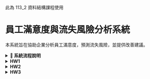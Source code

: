 此為 113_2 資料結構課程使用

# 員工滿意度與流失風險分析系統

本系統旨在協助企業分析員工滿意度，預測流失風險，並提供改善建議。

<details>
  <summary><strong>📌 系統流程說明</strong></summary>

<img src="專案計畫_0311/Diagram.jpg" alt="員工滿意度系統概覽圖" width="50%">

## 1. HR 上傳數據（CSV 或 Google 表單）
**目標：** 讓 HR 能夠提交員工數據作為分析基礎。

**流程：**
- HR 透過系統上傳 CSV 檔案或 Google 表單數據。
- 資料包括：
  - **基本資訊**：員工 ID、年資、職位等。
  - **滿意度調查結果**：量化滿意度分數。
  - **員工回饋（文本資料）**：開放式意見。

## 2. 使用 NLP API 進行情感分析（TextBlob / VADER）
**目標：** 透過自然語言處理（NLP）分析員工回饋內容，提取情感分數。

**流程：**
- 使用 **TextBlob** 或 **VADER** 來計算情感分數（Positive/Neutral/Negative）。
- 將結果整合回原始數據。

## 3. 根據簡單規則分類離職風險
**目標：** 根據滿意度與情感分數預測離職風險。

**規則範例：**
- **高風險**：滿意度 < 3 且情感分數為 Negative。
- **中風險**：滿意度 3~4 或情感分數為 Neutral。
- **低風險**：滿意度 > 4 且情感分數為 Positive。

## 4. 產生視覺化報告（matplotlib / seaborn）
**目標：** 以圖表方式呈現分析結果，幫助 HR 直觀理解。

**視覺化內容：**
- 員工滿意度分布直方圖。
- 情感分數趨勢分析。
- 離職風險分類圓餅圖。

## 5. 透過 LLM 產生文字書面報告
**目標：** 透過大型語言模型（LLM，如 Gemini API）自動產生分析摘要與建議。

**報告內容範例：**
- 總體員工滿意度趨勢。
- 常見負面回饋關鍵詞分析。
- 建議 HR 可能的改善方向。

## 6. HR 參考結果，制定關懷措施
**目標：** 幫助 HR 依據數據制定員工關懷與改善策略。

**應用方式：**
- 針對高風險群體進行 1 對 1 訪談。
- 調整內部政策，如提高工作靈活性、改善薪資福利等。
- 追蹤改善後的數據變化，持續優化策略。

---
## 🔗 相關技術與工具
- **數據處理**：pandas
- **NLP**：TextBlob / VADER
- **視覺化**：matplotlib / seaborn
- **報告生成**：Gemini API / OpenAI GPT

此系統將協助企業更有效率地管理員工滿意度，降低流失率，並提升整體工作環境。🚀

</details>

<details>
  <summary><strong>HW1</strong></summary>

  針對本周的作業，詳細系統架構可展開上方 **"系統流程說明"**，  
  程式碼替換作業請參考 [employee_satisfaction_test.py](test/employee_satisfaction_test.py)，  
  本次作業先嘗試以少量量化數據 [employee_satisfaction_test.csv](test/employee_satisfaction_test.csv)，  進行測試，確認 ai agent 能順利透過量化數據提供分析結果以及建議 [employee_satisfaction_report.csv](test/employee_satisfaction_report.csv)。
  
</details>

<details>
  <summary><strong>HW2</strong></summary>

  針對本周的作業，程式碼請參考 [t318.py](test/DRai/t318.py)，  
  本次作業以員工主管 1:1 對話內容 [t318.csv](test/DRai/t318.csv) 替代原先資料，利用 ai agent 對內容語調進行評分，產出分析報告 [1on1_analysis.csv](test/DRai/1on1_analysis.csv)。  
  執行結果請參考 [HW2.png](HWSS/HW2.png)
  
</details>

<details>
  <summary><strong>HW3</strong></summary>

  針對本周的作業，程式碼請參考 [postAItest.py](test/postAI/postAItest.py)，  
  本次作業以團隊溝通軟體 - Slack 為例，透過 Playwright 控制瀏覽器登入 Slack 並於指定的頻道發送訊息  
  執行結果請參考 [HW3.png](HWSS/HW3.png)
  
</details>

